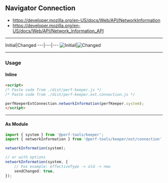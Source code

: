 Navigator Connection
--------------------
- https://developer.mozilla.org/en-US/docs/Web/API/NetworkInformation
- https://developer.mozilla.org/en-US/docs/Web/API/Network_Information_API

---

Initial|Changed
---|---|---
![Initial]()|![Changed]()

---

### Usage

#### Inline

```html
<script>
/* Paste code from ./dist/perf-keeper.js */
/* Paste code from ./dist/perf-keeper.ext.connection.js */

perfKeeperExtConnection.networkInformation(perfKeeper.system);
</script>
```

---

#### As Module

```ts
import { system } from '@perf-tools/keeper';
import { networkInformation } from '@perf-tools/keeper/ext/connection';

networkInformation(system);

// or with options
networkInformation(system, {
	// Fox example: effectiveType -> old -> new
	sendChanged: true,
});
```
